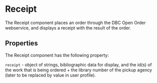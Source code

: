 # Receipt

The Receipt component places an order through the DBC Open Order webservice, and displays a receipt with the result of the order.

## Properties
The Receipt component has the following property: 

`receipt` - object of strings, bibliographic data for display, and the id(s) of the work that is being ordered + the library number of the pickup agency (later to be replaced by value in user profile).

